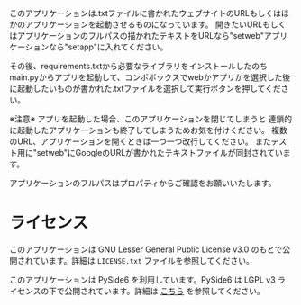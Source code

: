 このアプリケーションは.txtファイルに書かれたウェブサイトのURLもしくはほかのアプリケーションを起動させるものになっています。
開きたいURLもしくはアプリケーションのフルパスの描かれたテキストをURLなら"setweb"アプリケーションなら"setapp"に入れてください。

その後、requirements.txtから必要なライブラリをインストールしたのち
main.pyからアプリを起動して、コンボボックスでwebかアプリかを選択した後に起動したいものが書かれた.txtファイルを選択して実行ボタンを押してください。

※注意※
アプリを起動した場合、このアプリケーションを閉じてしまうと
連鎖的に起動したアプリケーションも終了してしまうためお気を付けください。
複数のURL、アプリケーションを開くときは一つ一つ改行してください。
またテスト用に"setweb"にGoogleのURLが書かれたテキストファイルが同封されています。

アプリケーションのフルパスはプロパティからご確認をお願いいたします。

# ライセンス

このアプリケーションは GNU Lesser General Public License v3.0 のもとで公開されています。詳細は `LICENSE.txt` ファイルを参照してください。

このアプリケーションは PySide6 を利用しています。PySide6 は LGPL v3 ライセンスの下で公開されています。詳細は [こちら](https://www.qt.io/licensing/) を参照してください。